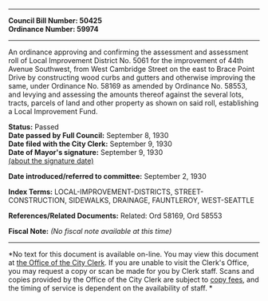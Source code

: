 * * * * *  
  
**Council Bill Number: [](#h0)[](#h2)50425**   
**Ordinance Number: 59974**  
  
* * * * *  
  
An ordinance approving and confirming the assessment and assessment roll of Local Improvement District No. 5061 for the improvement of 44th Avenue Southwest, from West Cambridge Street on the east to Brace Point Drive by constructing wood curbs and gutters and otherwise improving the same, under Ordinance No. 58169 as amended by Ordinance No. 58553, and levying and assessing the amounts thereof against the several lots, tracts, parcels of land and other property as shown on said roll, establishing a Local Improvement Fund.  
  
**Status:** Passed   
**Date passed by Full Council:** September 8, 1930   
**Date filed with the City Clerk:** September 9, 1930   
**Date of Mayor's signature:** September 9, 1930   
[(about the signature date)](/~public/approvaldate.htm)   
  
  
**Date introduced/referred to committee:** September 2, 1930   
  
**Index Terms:** LOCAL-IMPROVEMENT-DISTRICTS, STREET-CONSTRUCTION, SIDEWALKS, DRAINAGE, FAUNTLEROY, WEST-SEATTLE  
  
**References/Related Documents:** Related: Ord 58169, Ord 58553  
  
**Fiscal Note:** *(No fiscal note available at this time)*  
  
* * * * *  
  
*No text for this document is available on-line. You may view this document at [the Office of the City Clerk](http://www.seattle.gov/leg/clerk/contactUs.htm). If you are unable to visit the Clerk's Office, you may request a copy or scan be made for you by Clerk staff. Scans and copies provided by the Office of the City Clerk are subject to [copy fees](http://clerk.seattle.gov/~public/clerkfees.htm), and the timing of service is dependent on the availability of staff. *  
  
  
